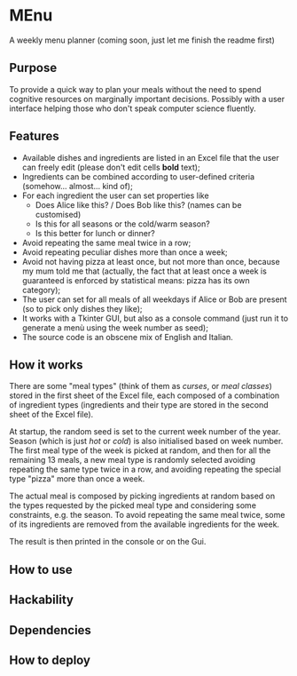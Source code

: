 # MEnu
A weekly menu planner (coming soon, just let me finish the readme first)

## Purpose
To provide a quick way to plan your meals without the need to spend cognitive resources on marginally important decisions. Possibly with a user interface helping those who don't speak computer science fluently.

## Features
- Available dishes and ingredients are listed in an Excel file that the user can freely edit (please don't edit cells **bold** text);
- Ingredients can be combined according to user-defined criteria (somehow... almost... kind of);
- For each ingredient the user can set properties like
  - Does Alice like this? / Does Bob like this? (names can be customised)
  - Is this for all seasons or the cold/warm season?
  - Is this better for lunch or dinner?
- Avoid repeating the same meal twice in a row;
- Avoid repeating peculiar dishes more than once a week;
- Avoid not having pizza at least once, but not more than once, because my mum told me that (actually, the fact that at least once a week is guaranteed is enforced by statistical means: pizza has its own category);
- The user can set for all meals of all weekdays if Alice or Bob are present (so to pick only dishes they like);
- It works with a Tkinter GUI, but also as a console command (just run it to generate a menù using the week number as seed);
- The source code is an obscene mix of English and Italian.

## How it works
There are some "meal types" (think of them as *curses*, or *meal classes*) stored in the first sheet of the Excel file, each composed of a combination of ingredient types (ingredients and their type are stored in the second sheet of the Excel file).

At startup, the random seed is set to the current week number of the year. Season (which is just *hot* or *cold*) is also initialised based on week number.
The first meal type of the week is picked at random, and then for all the remaining 13 meals, a new meal type is randomly selected avoiding repeating the same type twice in a row, and avoiding repeating the special type "pizza" more than once a week.

The actual meal is composed by picking ingredients at random based on the types requested by the picked meal type and considering some constraints, e.g. the season. To avoid repeating the same meal twice, some of its ingredients are removed from the available ingredients for the week.

The result is then printed in the console or on the Gui.

## How to use

## Hackability

## Dependencies

## How to deploy
